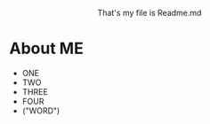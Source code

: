 <p align="center">That's my file is Readme.md</p>

# About ME

- ONE
- TWO
- THREE
- FOUR
- ("WORD")
